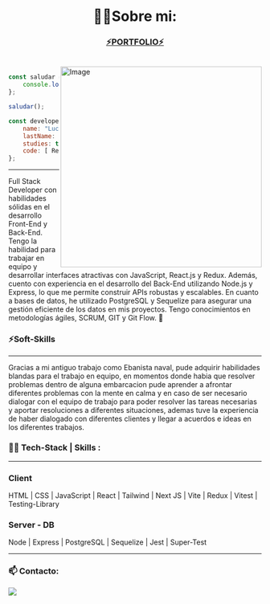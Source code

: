 <h1 align="center">👨‍💻Sobre mi:</h1>
<div align="center" >
<h3><a href="https://lucascorrea.vercel.app/" target="_blank"  >⚡PORTFOLIO⚡</a>  </h3>
</div>
<br>

<a  href="https://www.linkedin.com/in/lucasgastoncorrea/">
     <img align="right" src="https://user-images.githubusercontent.com/74038190/213911110-aedbef38-a29f-4b6b-a65c-11608b4f75a5.gif" alt="Image" width="400px" />  
</a>
   
    
```javascript
const saludar = () => {
    console.log("Hola Mundo!👋")
};

saludar();
```
```javascript
const developer = {
    name: "Lucas",
    lastName: "Correa",
    studies: true,
    code: [ React, JavaScript, Node ]
};
```
<hr/>
  <p>Full Stack Developer con habilidades sólidas en el
desarrollo Front-End y Back-End. Tengo la habilidad para trabajar en equipo y desarrollar interfaces
atractivas con JavaScript, React.js y Redux. Además, cuento con experiencia en el desarrollo del
Back-End utilizando Node.js y Express, lo que me permite construir APIs robustas y escalables. En cuanto
a bases de datos, he utilizado PostgreSQL y Sequelize para asegurar una gestión eficiente de los datos en
mis proyectos. Tengo conocimientos en metodologías ágiles, SCRUM, GIT y Git Flow. 🚀</p>
<h3>⚡Soft-Skills</h3>
<hr/>
<p>Gracias a mi antiguo trabajo como Ebanista naval, pude adquirir habilidades blandas para el trabajo en equipo, en momentos donde habia que resolver problemas dentro de alguna embarcacion pude aprender a afrontar diferentes problemas con la mente en calma y en caso de ser necesario dialogar con el equipo de trabajo para poder resolver las tareas necesarias y aportar resoluciones a diferentes situaciones, ademas tuve la experiencia de haber dialogado con diferentes clientes y llegar a acuerdos e ideas en los diferentes trabajos.</p>
<h3>👨‍💻 Tech-Stack | Skills :</h3>
<hr/>
</pre>
<h3>Client</h3>
<div>
<p> HTML | CSS | JavaScript | React | Tailwind | Next JS | Vite | Redux | Vitest | Testing-Library</p>
</div>
<h3>Server - DB </h3>
 <div>
    <p> Node | Express | PostgreSQL | Sequelize | Jest | Super-Test </p>
  
</div>
<hr/>
<h3>📫 Contacto:</h3>
<a href="https://www.linkedin.com/in/lucasgastoncorrea/" target="_blank">
       <img src="https://skillicons.dev/icons?i=linkedin" />
     </a>
  
 
